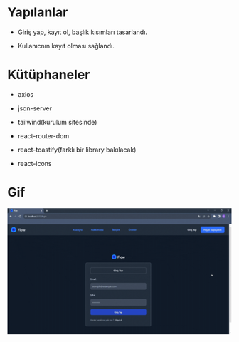 # Yapılanlar

- Giriş yap, kayıt ol, başlık kısımları tasarlandı.

- Kullanıcnın kayıt olması sağlandı.

# Kütüphaneler

- axios

- json-server

- tailwind(kurulum sitesinde)

- react-router-dom

- react-toastify(farklı bir library bakılacak)

- react-icons

# Gif

<img src="public/screen.gif"/>
